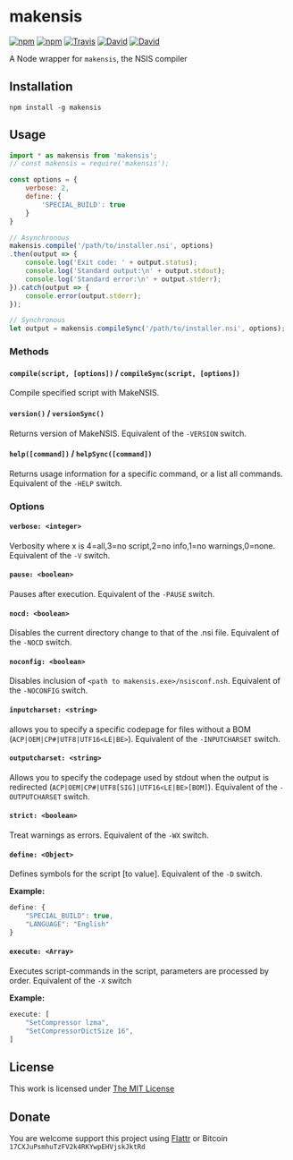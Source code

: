 # makensis

[![npm](https://img.shields.io/npm/l/makensis.svg?style=flat-square)](https://www.npmjs.org/package/makensis)
[![npm](https://img.shields.io/npm/v/makensis.svg?style=flat-square)](https://www.npmjs.org/package/makensis)
[![Travis](https://img.shields.io/travis/idleberg/node-makensis.svg?style=flat-square)](https://travis-ci.org/idleberg/node-makensis)
[![David](https://img.shields.io/david/idleberg/node-makensis.svg?style=flat-square)](https://david-dm.org/idleberg/node-makensis)
[![David](https://img.shields.io/david/dev/idleberg/node-makensis.svg?style=flat-square)](https://david-dm.org/idleberg/node-makensis?type=dev)

A Node wrapper for `makensis`, the NSIS compiler

## Installation

`npm install -g makensis`

## Usage

```js
import * as makensis from 'makensis';
// const makensis = require('makensis');

const options = {
    verbose: 2,
    define: {
        'SPECIAL_BUILD': true
    }
}

// Asynchronous
makensis.compile('/path/to/installer.nsi', options)
.then(output => {
    console.log('Exit code: ' + output.status);
    console.log('Standard output:\n' + output.stdout);
    console.log('Standard error:\n' + output.stderr);
}).catch(output => {
    console.error(output.stderr);
});

// Synchronous
let output = makensis.compileSync('/path/to/installer.nsi', options);
```

### Methods

#### `compile(script, [options])` / `compileSync(script, [options])`

Compile specified script with MakeNSIS.

#### `version()` / `versionSync()`

Returns version of MakeNSIS. Equivalent of the `-VERSION` switch.

#### `help([command])` / `helpSync([command])`

Returns usage information for a specific command, or a list all commands. Equivalent of the `-HELP` switch.

### Options

#### `verbose: <integer>`

Verbosity where x is 4=all,3=no script,2=no info,1=no warnings,0=none. Equivalent of the `-V` switch.

#### `pause: <boolean>`

Pauses after execution. Equivalent of the `-PAUSE` switch.

#### `nocd: <boolean>`

Disables the current directory change to that of the .nsi file. Equivalent of the `-NOCD` switch.

#### `noconfig: <boolean>`

Disables inclusion of `<path to makensis.exe>/nsisconf.nsh`. Equivalent of the `-NOCONFIG` switch.

#### `inputcharset: <string>`

allows you to specify a specific codepage for files without a BOM (`ACP|OEM|CP#|UTF8|UTF16<LE|BE>`). Equivalent of the `-INPUTCHARSET` switch.

#### `outputcharset: <string>`

Allows you to specify the codepage used by stdout when the output is redirected (`ACP|OEM|CP#|UTF8[SIG]|UTF16<LE|BE>[BOM]`). Equivalent of the `-OUTPUTCHARSET` switch.

#### `strict: <boolean>`

Treat warnings as errors. Equivalent of the `-WX` switch.

#### `define: <Object>`

Defines symbols for the script [to value]. Equivalent of the `-D` switch.

**Example:**

```js
define: {
    "SPECIAL_BUILD": true,
    "LANGUAGE": "English"
}
```

#### `execute: <Array>`

Executes script-commands in the script, parameters are processed by order. Equivalent of the `-X` switch

**Example:**

```js
execute: [
    "SetCompressor lzma",
    "SetCompressorDictSize 16",
]
```

## License

This work is licensed under [The MIT License](https://opensource.org/licenses/MIT)

## Donate

You are welcome support this project using [Flattr](https://flattr.com/submit/auto?user_id=idleberg&url=https://github.com/idleberg/node-makensis) or Bitcoin `17CXJuPsmhuTzFV2k4RKYwpEHVjskJktRd`